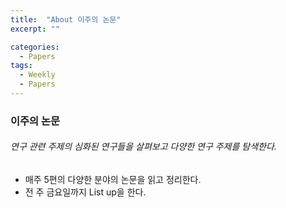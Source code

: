 ```yaml
---
title:  "About 이주의 논문"
excerpt: ""

categories:
  - Papers
tags:
  - Weekly
  - Papers
---
```


###   이주의 논문

###### 연구 관련 주제의 심화된 연구들을 살펴보고 다양한 연구 주제를 탐색한다.

* 매주 5편의 다양한 분야의 논문을 읽고 정리한다.
* 전 주 금요일까지 List up을 한다.


